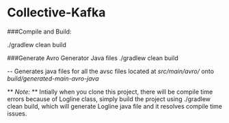 # Collective-Kafka

###Compile and Build:

./gradlew clean build

###Generate Avro Generator Java files
./gradlew clean build
 
 -- Generates java files for all the avsc files located at *src/main/avro/*
onto *build/generated-main-avro-java*

** *Note:* ** Intially when you clone this project, there will be compile time errors because of Logline class, simply build the project using ./gradlew clean build,
which will generate Logline java file and it resolves compile time issues.
